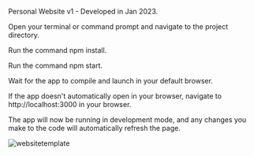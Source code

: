 Personal Website v1 - Developed in Jan 2023.

Open your terminal or command prompt and navigate to the project directory.

Run the command npm install.

Run the command npm start.

Wait for the app to compile and launch in your default browser.

If the app doesn't automatically open in your browser, navigate to http://localhost:3000 in your browser.

The app will now be running in development mode, and any changes you make to the code will automatically refresh the page.

![websitetemplate](https://user-images.githubusercontent.com/98498041/219928152-0fc4f27e-7dfa-4188-9084-8c9438301a3b.jpg)
